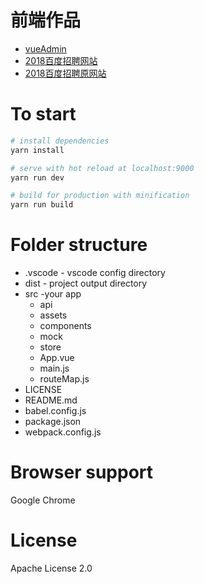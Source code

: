 # 前端作品
* [vueAdmin](https://Harrdy2018.github.io/demo/vueAdmin/dist/index.html#/login)
* [2018百度招聘网站](https://Harrdy2018.github.io/demo/baidu/dist/index.html)
* [2018百度招聘原网站](https://talent.baidu.com/external/baidu/index.html)
# To start

``` bash
# install dependencies
yarn install

# serve with hot reload at localhost:9000
yarn run dev

# build for production with minification
yarn run build

```

# Folder structure
* .vscode - vscode config directory
* dist - project output directory
* src -your app
    * api
    * assets
    * components
    * mock
    * store
    * App.vue
    * main.js
    * routeMap.js
* LICENSE
* README.md
* babel.config.js
* package.json
* webpack.config.js

# Browser support

Google Chrome

# License
Apache License 2.0
